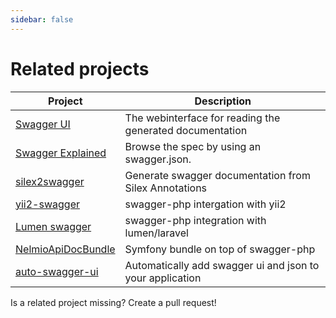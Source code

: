 ```yaml
---
sidebar: false
---
```


# Related projects

| Project                 | Description                                               |
| ----------------------- | --------------------------------------------------------- |
| [Swagger UI][1]         | The webinterface for reading the generated documentation  |
| [Swagger Explained][2]  | Browse the spec by using an swagger.json.                 |
| [silex2swagger][3]      | Generate swagger documentation from Silex Annotations     |
| [yii2-swagger][4]       | swagger-php intergation with yii2                         |
| [Lumen swagger][5]      | swagger-php integration with lumen/laravel                |
| [NelmioApiDocBundle][6] | Symfony bundle on top of swagger-php                      |
| [auto-swagger-ui][7]    | Automatically add swagger ui and json to your application |

Is a related project missing? Create a pull request!

[1]: https://swagger.io/tools/swagger-ui/
[2]: https://bfanger.nl/swagger-explained/
[3]: https://github.com/DerManoMann/silex2swagger
[4]: https://github.com/lichunqiang/yii2-swagger
[5]: https://github.com/DarkaOnLine/SwaggerLumen
[6]: https://github.com/nelmio/NelmioApiDocBundle
[7]: https://github.com/kevupton/auto-swagger-ui
